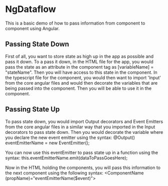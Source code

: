 # NgDataflow

This is a basic demo of how to pass information from component to component using Angular.

## Passing State Down 

First of all, you want to store state as high up in the app as possible and pass it down. To
a pass it down, in the HTML file for the app, you would pass the state as an attribute in the 
component tag as [variableName] = "stateName". Then you will have access to this state in the
component. In the typescript file for the component, you would then want to import 'Input' 
from the core angular files and would then decorate the variables that are being passed into
the component. Then you will be able to use it in the component.

## Passing State Up

To pass state down,  you would import Output decorators and Event Emitters from the core
angular files in a similar way that you imported in the Input decorators to pass state 
down. Then you would decorate the variable where you declare the new event emitter using
the syntax:
@Output() eventEmitterName = new EventEmitter();

You can now use this eventEmitter to pass state up in a function using the syntax:
this.eventEmitterName.emit(dataToPassGoesHere);

Now in the HTML holding the components, you will pass this information to the next component
using the following syntax:
<ComponentName (propName)="eventEmitterName($event)"></ComponentName>




